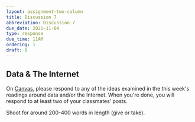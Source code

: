 ```yaml
---
layout: assignment-two-column
title: Discussion 7
abbreviation: Discussion 7
due_date: 2021-11-04
type: response
due_time: 11AM
ordering: 1
draft: 0
---
```


## Data & The Internet
On <a href="https://canvas.northwestern.edu/courses/149914/discussion_topics/1021228" target="_blank">Canvas</a>, please respond to any of the ideas examined in the this week's readings around data and/or the Internet. When you're done, you will respond to at least two of your classmates’ posts.

Shoot for around 200-400 words in length (give or take). 